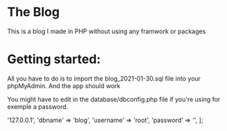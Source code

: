 # The Blog


This is a blog I made in PHP without using any framwork or packages

# Getting started:

All you have to do is to import the blog_2021-01-30.sql file into your phpMyAdmin.
And the app should work

You might have to edit in the database/dbconfig.php file if you're using for exemple a password.

<?php

$database = [
    'host' => '127.0.0.1',
    'dbname' => 'blog',
    'username' => 'root',
    'password' => '',
];